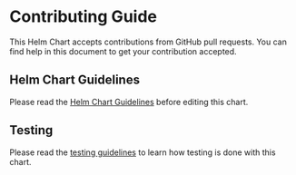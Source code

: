 # Contributing Guide

This Helm Chart accepts contributions from GitHub pull requests.
You can find help in this document to get your contribution accepted.

## Helm Chart Guidelines

Please read the [Helm Chart Guidelines](./Guidelines.md) before editing this chart.

## Testing

Please read the [testing guidelines](./test/README.md) to learn how testing is done with this chart.

